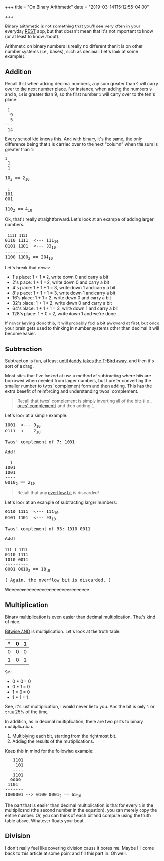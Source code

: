 +++
title = "On Binary Arithmetic"
date = "2019-03-14T15:12:55-04:00"

+++

[Binary arithmetic] is not something that you'll see very often in your everyday [REST] app, but that doesn't mean that it's not important to know (or at least to know about).

Arithmetic on binary numbers is really no different than it is on other number systems (i.e., bases), such as decimal.  Let's look at some examples.

## Addition

Recall that when adding decimal numbers, any sum greater than `9` will carry over to the next number place.  For instance, when adding the numbers `9` and `5`, `14` is greater than 9, so the first number `1` will carry over to the ten's place:

<pre class="math">
 <sub>1</sub>
  9
  5
---
 14
</pre>

Every school kid knows this.  And with binary, it's the same, the only difference being that `1` is carried over to the next "column" when the sum is greater than `1`:

<pre class="math">
<sub>1</sub>
 1
 1
--
10<sub>2</sub> == 2<sub>10</sub>
</pre>

<pre class="math">
 <sub>1</sub>
101
001
---
110<sub>2</sub> == 4<sub>10</sub>
</pre>

Ok, that's really straightforward.  Let's look at an example of adding larger numbers.

<pre class="math">
 <sub>1</sub><sub>1</sub><sub>1</sub><sub>1</sub> <sub>1</sub><sub>1</sub><sub>1</sub><sub>1</sub>
0110 1111  <--- 111<sub>10</sub>
0101 1101  <--- 93<sub>10</sub>
---------
1100 1100<sub>2</sub> == 204<sub>10</sub>
</pre>

Let's break that down:

- 1's place: 1 + 1 = 2, write down 0 and carry a bit
- 2's place: 1 + 1 = 2, write down 0 and carry a bit
- 4's place: 1 + 1 + 1 = 3, write down 1 and carry a bit
- 8's place: 1 + 1 + 1 = 3, write down 1 and carry a bit
- 16's place: 1 + 1 = 2, write down 0 and carry a bit
- 32's place: 1 + 1 = 2, write down 0 and carry a bit
- 64's place: 1 + 1 + 1 = 3, write down 1 and carry a bit
- 128's place: 1 + 0 = 2, write down 1 and we're done

If never having done this, it will probably feel a bit awkward at first, but once your brain gets used to thinking in number systems other than decimal it will become easier.

## Subtraction

Subtraction is fun, at least [until daddy takes the T-Bird away], and then it's sort of a drag.

Most sites that I've looked at use a method of subtracting where bits are borrowed when needed from larger numbers, but I prefer converting the smaller number to [twos' complement] form and then adding.  This has the extra benefit of reinforcing and understanding twos' complement.

> Recall that twos' complement is simply inverting all of the bits (i.e., [ones' complement]) and then adding `1`.

Let's look at a simple example:

<pre class="math">
1001  <--- 9<sub>10</sub>
0111  <--- 7<sub>10</sub>

Twos' complement of 7: 1001

Add!

  <sub>1</sub>
1001
1001
----
0010<sub>2</sub> == 2<sub>10</sub>
</pre>

> Recall that any [overflow bit] is discarded!

Let's look at an example of subtracting larger numbers:

<pre class="math">
0110 1111  <--- 111<sub>10</sub>
0101 1101  <--- 93<sub>10</sub>

Twos' complement of 93: 1010 0011

Add!

<sub>1</sub><sub>1</sub><sub>1</sub> <sub>1</sub> <sub>1</sub><sub>1</sub><sub>1</sub><sub>1</sub>
0110 1111
1010 0011
---------
0001 0010<sub>2</sub> == 18<sub>10</sub>

( Again, the overflow bit is discarded. )
</pre>

Weeeeeeeeeeeeeeeeeeeeeeeeeeeeeeee

## Multiplication

Binary multiplication is even easier than decimal multiplication.  That's kind of nice.

[Bitwise AND] is multiplication.  Let's look at the truth table:

<table class="truth-table">
    <thead>
        <tr>
	    <th>*</th>
            <th>0</th>
	    <th>1</th>
	</tr>
    </thead>
    <tbody>
        <tr>
	    <td class="bold y-axis">0</td>
	    <td>0</td>
	    <td>0</td>
	</tr>
        <tr>
	    <td class="bold y-axis">1</td>
	    <td>0</td>
	    <td>1</td>
	</tr>
    </tbody>
</table>

So:

- 0 * 0 = 0
- 0 * 1 = 0
- 1 * 0 = 0
- 1 * 1 = 1

See, it's just multiplication, I would never lie to you.  And the bit is only `1` or `true` 25% of the time.

In addition, as in decimal multiplication, there are two parts to binary multiplication:

1. Multiplying each bit, starting from the rightmost bit.
2. Adding the results of the multiplications.

Keep this in mind for the following example:

<pre class="math">
   1101
    101
   ----
   1101
  0000
 1101
-------
1000001 --> 0100 0001<sub>2</sub> == 65<sub>10</sub>
</pre>

The part that is easier than decimal multiplication is that for every `1` in the multiplicand (the second number in the equation), you can merely copy the entire number.  Or, you can think of each bit and compute using the truth table above.  Whatever floats your boat.

## Division

I don't really feel like covering division cause it bores me.  Maybe I'll come back to this article at some point and fill this part in.  Oh well.

[Binary arithmetic]: https://en.wikipedia.org/wiki/Binary_number#Binary_arithmetic
[REST]: https://en.wikipedia.org/wiki/Representational_state_transfer
[until daddy takes the T-Bird away]: https://www.youtube.com/watch?v=dDHErN3dOkc
[twos' complement]: /2018/10/29/on-twos-complement/
[ones' complement]: https://en.wikipedia.org/wiki/Ones%27_complement
[overflow bit]: https://en.wikipedia.org/wiki/Two%27s_complement#Addition
[Bitwise AND]: https://en.wikipedia.org/wiki/Bitwise_operation#AND

